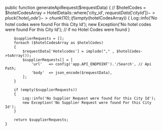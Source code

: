 public function generateApiRequest($requestData)
    {
        // $hotelCodes = 
        $hotelCodesArray = HotelDetails::where('city_id', $requestData['cityId'])->pluck('hotel_code')->chunk(10);
        if (empty($hotelCodesArray)) 
        {
            Log::info('No hotel codes were found For this City Id');
            new Exception('No hotel codes were found For this City Id'); // if no Hotel Codes were found
        }

        $supplierRequests = [];
        foreach ($hotelCodesArray as $hotelCodes)
        {
            $requestData['Hotelcodes'] = implode("," , $hotelCodes->toArray());
            $supplierRequests[] = [
                'url'   => config('app.API_ENDPOINT').'/Search', // Api Path;
                'body'  => json_encode($requestData),
            ];
        }
       
        if (empty($supplierRequests))
        {
            Log::info('No Supplier Request were found For this City Id');
            new Exception('No Supplier Request were found For this City Id');
        }

        return $supplierRequests;
    }